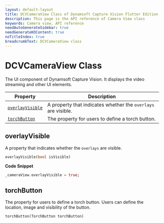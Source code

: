 ```yaml
---
layout: default-layout
title: DCVCameraView Class of Dynamsoft Capture Vision Flutter Edition
description: This page is the API reference of Camera View class
keywords: Camera view, API reference
needAutoGenerateSidebar: true
needGenerateH3Content: true
noTitleIndex: true
breadcrumbText: DCVCameraView class
---
```


# DCVCameraView Class

The UI component of Dynamsoft Capture Vision. It displays the video streaming and other UI elements.

| Property | Description |
| -------- | ----------- |
| [`overlayVisible`](#overlayvisible) | A property that indicates whether the `overlays` are visible. |
| [`torchButton`](#torchbutton) | The property for users to define a torch button. |

## overlayVisible

A property that indicates whether the `overlays` are visible.

```dart
overlayVisible(bool isVisible)
```

**Code Snippet**

```dart
_cameraView.overlayVisible = true;
```

## torchButton

The property for users to define a torch button. Users can define the location, image and visibility of the button.

```dart
torchButton(TorchButton torchButton)
```
